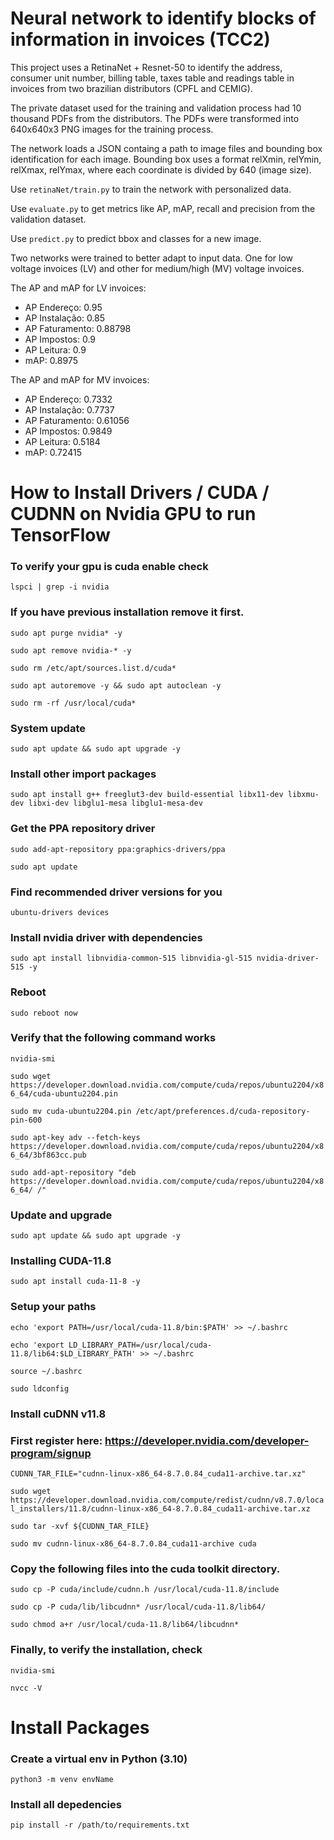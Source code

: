 # Neural network to identify blocks of information in invoices (TCC2)
This project uses a RetinaNet + Resnet-50 to identify the address, consumer unit number, billing table, taxes table and readings table in invoices from two brazilian distributors (CPFL and CEMIG).

The private dataset used for the training and validation process had 10 thousand PDFs from the distributors. The PDFs were transformed into 640x640x3 PNG images for the training process.

The network loads a JSON containg a path to image files and bounding box identification for each image. Bounding box uses a format relXmin, relYmin, relXmax, relYmax, where each coordinate is divided by 640 (image size).

Use ```retinaNet/train.py``` to train the network with personalized data.

Use ```evaluate.py``` to get metrics like AP, mAP, recall and precision from the validation dataset.

Use ```predict.py``` to predict bbox and classes for a new image.

Two networks were trained to better adapt to input data. One for low voltage invoices (LV) and other for medium/high (MV) voltage invoices.

The AP and mAP for LV invoices:
* AP Endereço: 0.95
* AP Instalação: 0.85
* AP Faturamento: 0.88798
* AP Impostos: 0.9
* AP Leitura: 0.9
* mAP: 0.8975

The AP and mAP for MV invoices:
* AP Endereço: 0.7332
* AP Instalação: 0.7737
* AP Faturamento: 0.61056
* AP Impostos: 0.9849
* AP Leitura: 0.5184
* mAP: 0.72415

# How to Install Drivers / CUDA / CUDNN on Nvidia GPU to run TensorFlow

### To verify your gpu is cuda enable check
```lspci | grep -i nvidia```

### If you have previous installation remove it first. 
```sudo apt purge nvidia* -y```

```sudo apt remove nvidia-* -y```

```sudo rm /etc/apt/sources.list.d/cuda*```

```sudo apt autoremove -y && sudo apt autoclean -y```

```sudo rm -rf /usr/local/cuda*```

### System update
```sudo apt update && sudo apt upgrade -y```

### Install other import packages
```sudo apt install g++ freeglut3-dev build-essential libx11-dev libxmu-dev libxi-dev libglu1-mesa libglu1-mesa-dev```

### Get the PPA repository driver
```sudo add-apt-repository ppa:graphics-drivers/ppa```

```sudo apt update```

### Find recommended driver versions for you
```ubuntu-drivers devices```

### Install nvidia driver with dependencies
```sudo apt install libnvidia-common-515 libnvidia-gl-515 nvidia-driver-515 -y```

### Reboot
```sudo reboot now```

### Verify that the following command works
```nvidia-smi```

```sudo wget https://developer.download.nvidia.com/compute/cuda/repos/ubuntu2204/x86_64/cuda-ubuntu2204.pin```

```sudo mv cuda-ubuntu2204.pin /etc/apt/preferences.d/cuda-repository-pin-600```

```sudo apt-key adv --fetch-keys https://developer.download.nvidia.com/compute/cuda/repos/ubuntu2204/x86_64/3bf863cc.pub```

```sudo add-apt-repository "deb https://developer.download.nvidia.com/compute/cuda/repos/ubuntu2204/x86_64/ /"```

### Update and upgrade
```sudo apt update && sudo apt upgrade -y```

### Installing CUDA-11.8
```sudo apt install cuda-11-8 -y```

### Setup your paths
```echo 'export PATH=/usr/local/cuda-11.8/bin:$PATH' >> ~/.bashrc```

```echo 'export LD_LIBRARY_PATH=/usr/local/cuda-11.8/lib64:$LD_LIBRARY_PATH' >> ~/.bashrc```

```source ~/.bashrc```

```sudo ldconfig```

### Install cuDNN v11.8
### First register here: https://developer.nvidia.com/developer-program/signup

```CUDNN_TAR_FILE="cudnn-linux-x86_64-8.7.0.84_cuda11-archive.tar.xz"```

```sudo wget https://developer.download.nvidia.com/compute/redist/cudnn/v8.7.0/local_installers/11.8/cudnn-linux-x86_64-8.7.0.84_cuda11-archive.tar.xz```

```sudo tar -xvf ${CUDNN_TAR_FILE}```

```sudo mv cudnn-linux-x86_64-8.7.0.84_cuda11-archive cuda```

### Copy the following files into the cuda toolkit directory.
```sudo cp -P cuda/include/cudnn.h /usr/local/cuda-11.8/include```

```sudo cp -P cuda/lib/libcudnn* /usr/local/cuda-11.8/lib64/```

```sudo chmod a+r /usr/local/cuda-11.8/lib64/libcudnn*```

### Finally, to verify the installation, check
```nvidia-smi```

```nvcc -V```

# Install Packages

### Create a virtual env in Python (3.10)

```python3 -m venv envName```

### Install all depedencies

```pip install -r /path/to/requirements.txt```
